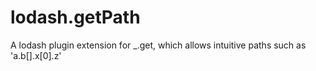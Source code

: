 # lodash.getPath
A lodash plugin extension for _.get, which allows intuitive paths such as 'a.b[].x[0].z'
